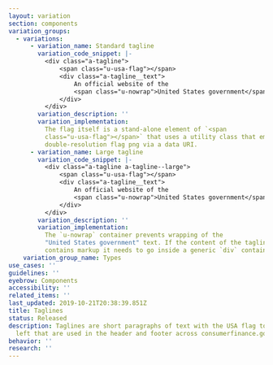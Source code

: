 ```yaml
---
layout: variation
section: components
variation_groups:
  - variations:
      - variation_name: Standard tagline
        variation_code_snippet: |-
          <div class="a-tagline">
              <span class="u-usa-flag"></span>
              <div class="a-tagline__text">
                  An official website of the
                  <span class="u-nowrap">United States government</span>
              </div>
          </div>
        variation_description: ''
        variation_implementation:
          The flag itself is a stand-alone element of `<span
          class="u-usa-flag"></span>` that uses a utility class that embeds a
          double-resolution flag png via a data URI.
      - variation_name: Large tagline
        variation_code_snippet: |-
          <div class="a-tagline a-tagline--large">
              <span class="u-usa-flag"></span>
              <div class="a-tagline__text">
                  An official website of the
                  <span class="u-nowrap">United States government</span>
              </div>
          </div>
        variation_description: ''
        variation_implementation:
          The `u-nowrap` container prevents wrapping of the
          "United States government" text. If the content of the tagline
          contains markup it needs to go inside a generic `div` container.
    variation_group_name: Types
use_cases: ''
guidelines: ''
eyebrow: Components
accessibility: ''
related_items: ''
last_updated: 2019-10-21T20:38:39.851Z
title: Taglines
status: Released
description: Taglines are short paragraphs of text with the USA flag to their
  left that are used in the header and footer across consumerfinance.gov.
behavior: ''
research: ''
---
```

